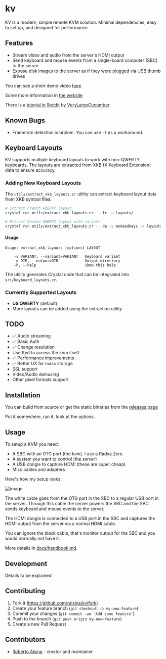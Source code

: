# kv

KV is a modern, simple remote KVM solution. Minimal dependencies, easy to set up, and designed for performance.

## Features

* Stream video and audio from the server's HDMI output
* Send keyboard and mouse events from a single-board computer (SBC) to the server
* Expose disk images to the server as if they were plugged via USB thumb drives

You can see a short demo video [here](https://youtu.be/_NCVytMPW18?si=67kIt7nWbrda1uy8)

Some more information in [the website](https://kv.ralsina.me)

There is a [tutorial in Reddit](https://www.reddit.com/r/homelab/comments/1nld478/building_a_cheap_kvm_using_an_sbc_and_kv/) by [VeryLargeCucumber](https://www.reddit.com/user/VeryLargeCucumber/)

## Known Bugs

* Framerate detection is broken. You can use `-f` as a workaround.

## Keyboard Layouts

KV supports multiple keyboard layouts to work with non-QWERTY keyboards. The layouts are extracted from XKB (X Keyboard Extension) data to ensure accuracy.

### Adding New Keyboard Layouts

The `utils/extract_xkb_layouts.cr` utility can extract keyboard layout data from XKB symbol files:

```bash
# Extract French AZERTY layout
crystal run utils/extract_xkb_layouts.cr -- fr -o layouts/

# Extract German QWERTZ layout with variant
crystal run utils/extract_xkb_layouts.cr -- de -v nodeadkeys -o layouts/
```

#### Usage

```
Usage: extract_xkb_layouts [options] LAYOUT

    -v VARIANT, --variant=VARIANT   Keyboard variant
    -o DIR, --output=DIR            Output directory
    -h, --help                      Show this help
```

The utility generates Crystal code that can be integrated into `src/keyboard_layouts.cr`.

### Currently Supported Layouts

- **US QWERTY** (default)
- More layouts can be added using the extraction utility

## TODO

* ✅ Audio streaming
* ✅ Basic Auth
* ✅ Change resolution
* Use ttyd to access the kvm itself
* ✅ Performance improvements
* ✅ Better UX for mass storage
* SSL support
* Video/Audio demuxing
* Other pixel formats support

## Installation

You can build from source or get the static binaries from the [releases page](https://github.com/ralsina/kv/releases)

Put it somewhere, run it, look at the options.

## Usage

To setup a KVM you need:

* A SBC with an OTG port (the *kvm*). I use a Radxa Zero.
* A system you want to control (the *server*)
* A USB dongle to capture HDMI (these are super cheap)
* Misc cables and adapters

Here's how my setup looks:

![image](https://github.com/user-attachments/assets/9b67d7a3-ea71-4f2e-936f-6c4c42b25125)


The white cable goes from the OTG port in the SBC to a regular USB port in the server.
Through this cable the server powers the SBC and the SBC sends keyboard and mouse events to the server.

The HDMI dongle is connected to a USB port in the SBC and captures the HDMI output from the server via
a normal HDMI cable.

You can ignore the black cable, that's monitor output for the SBC and you would normally not have it.

More details in [docs/handbook.md](docs/handbook.md).

## Development

Details to be explained

## Contributing

1. Fork it (<https://github.com/ralsina/kv/fork>)
2. Create your feature branch (`git checkout -b my-new-feature`)
3. Commit your changes (`git commit -am 'Add some feature'`)
4. Push to the branch (`git push origin my-new-feature`)
5. Create a new Pull Request

## Contributors

- [Roberto Alsina](https://github.com/ralsina) - creator and maintainer
